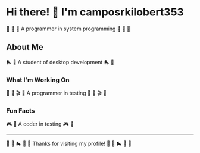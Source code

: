 # Hi there! 👋 I'm camposrkilobert353

🎾 🏒 🌺 A programmer in system programming 🎾 🏒 🌺

## About Me
🛼 🛶 A student of desktop development 🛼 🛶

### What I'm Working On
🎨 🎱 🎬 🎯 A programmer in testing 🎨 🎱 🎬 🎯

### Fun Facts
🎮 🚀 A coder in testing 🎮 🚀

---
🏸 🏸 🛼 🎣 🏑 Thanks for visiting my profile! 🎳 🛶 🛼 🏑 🏑
